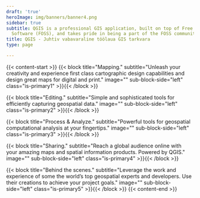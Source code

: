 ```yaml
---
draft: 'true'
heroImage: img/banners/banner4.png
sidebar: true
subtitle: QGIS is a professional GIS application, built on top of Free and Open Source
  Software (FOSS), and takes pride in being a part of the FOSS community.
title: QGIS - Juhtiv vabavaraline töölaua GIS tarkvara
type: page

---
```

{{< content-start >}} {{< block title="Mapping." subtitle="Unleash your creativity and experience first class cartographic design capabilities and design great maps for digital and print." image="" sub-block-side="left" class="is-primary1" >}}{{< /block >}}

{{< block title="Editing." subtitle="Simple and sophisticated tools for efficiently capturing geospatial data." image="" sub-block-side="left" class="is-primary2" >}}{{< /block >}}

{{< block title="Process & Analyze." subtitle="Powerful tools for geospatial computational analysis at your fingertips." image="" sub-block-side="left" class="is-primary3" >}}{{< /block >}}

{{< block title="Sharing." subtitle="Reach a global audience online with your amazing maps and spatial information products. Powered by QGIS." image="" sub-block-side="left" class="is-primary4" >}}{{< /block >}}

{{< block title="Behind the scenes." subtitle="Leverage the work and experience of some the world’s top geospatial experts and developers. Use their creations to achieve your project goals." image="" sub-block-side="left" class="is-primary5" >}}{{< /block >}} {{< content-end >}}
